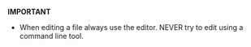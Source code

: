 **IMPORTANT**
- When editing a file always use the editor. NEVER try to edit using a command line tool.